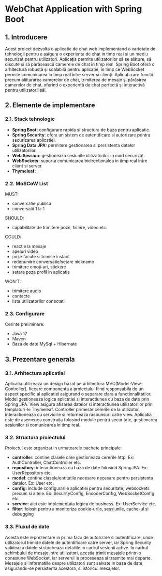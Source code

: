 # WebChat Application with Spring Boot

## 1. Introducere
  Acest proiect dezvolta o aplicatie de chat web implementand o varietate de tehnologii pentru a asigura o experienta de chat in timp real si un mediu securizat pentru utilizatori.
  Aplicația permite utilizatorilor să se alăture, să discute și să părăsească camerele de chat în timp real. Spring Boot oferă o arhitectură robustă și scalabilă pentru aplicație, în timp ce WebSocket permite comunicarea în timp real între server și clienți. Aplicația are funcții precum alăturarea camerelor de chat, trimiterea de mesaje și părăsirea camerelor de chat, oferind o experiență de chat perfectă și interactivă pentru utilizatorii săi.

## 2. Elemente de implementare

### 2.1. Stack tehnologic
- **Spring Boot:** configurare rapida si structura de baza pentru aplicatie.
- **Spring Security:** ofera un sistem de autentificare si autorizare pentru securizarea aplicatiei.
- **Spring Data JPA:** permitere gestionarea si persistenta datelor utilizatorilor. 
- **Web Session:** gestioneaza sesiunile utilizatorilor in mod securizat.
- **WebSockets:** suporta comunicarea bidirectionalea in timp real intre client si server.
- **Thymeleaf:**

### 2.2. MoSCoW List

MUST: 
- conversatie publica 
- conversatii 1 la 1

SHOULD: 
- capabilitate de trimitere poze, fisiere, video etc.

COULD:
- reactie la mesaje
- apeluri video
- poze facute si trimise instant
- redenumire conversatie/setare nickname
- trimitere emoji-uri, stickere
- setare poza profil in aplicatie

WON'T:
- trimitere audio
- contacte
- lista utilizatorilor conectati

### 2.3. Configurare
Cerinte preliminare:
- Java 17
- Maven
- Baza de date MySql + Hibernate

## 3. Prezentare generala

### 3.1. Arhitectura aplicatiei
  Aplicatia utilizeaza un design bazat pe arhitectura MVC(Model-View-Controller), fiecare componenta a proiectului fiind responsabila de un aspect specific al aplicatiei asigurand o separare clara a functionalitatilor. Model gestioneaza logica aplicatiei si interactiunea cu baza de date prin Spring JPA. View asigura afisarea datelor si interactiunea utilizatorilor prin templaturi-le Thymeleaf. Controller primeste cererile de la utilizator, interactioneaza cu serviciile si returneaza raspunsuri catre view. Aplicatia este de asemenea construita folosind module pentru securitate, gestionarea sesiunilor si comunicarea in timp real.

### 3.2. Structura proiectului
  Proiectul este organizat in urmatoarele pachete principale:
- **controller**: contine clasele care gestioneaza cererile http. Ex: AuthController, ChatController etc.
- **repository**: interactioneaza cu baza de date folosind SpringJPA. Ex: UserRepository etc.
- **model**: contine clasele/entitatile necesare necesare pentru persistenta datelor. Ex: User etc.
- **config**: include configurarile aplicatiei pentru securitate, websockets precum si altele. Ex: SecurityConfig, EncoderConfig, WebSocketConfig etc.
- **service**: aici este implementata logica de business. Ex: UserService etc.
- **filter**: folosit pentru a monitoriza cookie-urile, sessiunile, cache-ul si debugging

###  3.3. Fluxul de date
  Acesta este reprezentare in prima faza de autorizare si autentificare, unde utilizatorul trimide datele de autentificare catre server, iar Spring Security valideaza datele si stocheaza detaliile in cadrul sesiunii active. In cadrul schimbului de mesaje intre utilizatori, acestia trimit mesajele printr-o conexiune WebSocket, iar serverul le proceseaza si trasmite mai departe. Mesajele si informatiile despre utilizatori sunt salvate in baza de date, asigurandu-se persistenta acestora, si istoricul mesajelor.
